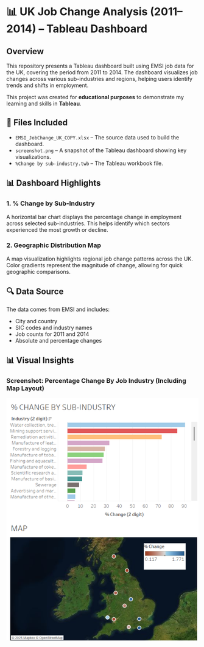 # 📊 UK Job Change Analysis (2011–2014) – Tableau Dashboard

## Overview

This repository presents a Tableau dashboard built using EMSI job data for the UK, covering the period from 2011 to 2014. The dashboard visualizes job changes across various sub-industries and regions, helping users identify trends and shifts in employment.

This project was created for **educational purposes** to demonstrate my learning and skills in **Tableau**.

## 📁 Files Included

- `EMSI_JobChange_UK_COPY.xlsx` – The source data used to build the dashboard.
- `screenshot.png` – A snapshot of the Tableau dashboard showing key visualizations.
- `%Change by sub-industry.twb` – The Tableau workbook file.

## 📊 Dashboard Highlights

### 1. **% Change by Sub-Industry**
A horizontal bar chart displays the percentage change in employment across selected sub-industries. This helps identify which sectors experienced the most growth or decline.

### 2. **Geographic Distribution Map**
A map visualization highlights regional job change patterns across the UK. Color gradients represent the magnitude of change, allowing for quick geographic comparisons.

## 🔍 Data Source

The data comes from EMSI and includes:
- City and country
- SIC codes and industry names
- Job counts for 2011 and 2014
- Absolute and percentage changes

## 📊 Visual Insights

### Screenshot: Percentage Change By Job Industry (Including Map Layout)
![image](https://github.com/YusafM/Tableau-EMSI-Job-Change-UK-Data-Visualisation/blob/main/Screenshot%202025-06-02%20145315.png)

